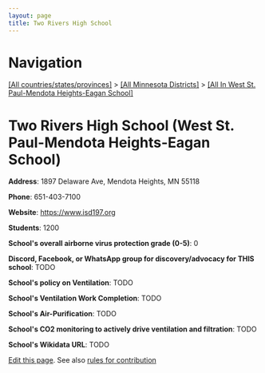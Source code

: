 ```yaml
---
layout: page
title: Two Rivers High School
---
```

# Navigation

[[All countries/states/provinces]](../../..) > [[All Minnesota Districts]](../..) > [[All In West St. Paul-Mendota Heights-Eagan School]](..)

# Two Rivers High School (West St. Paul-Mendota Heights-Eagan School)

**Address**: 1897 Delaware Ave, Mendota Heights, MN 55118

**Phone**: 651-403-7100

**Website**: <https://www.isd197.org>

**Students**: 1200

**School's overall airborne virus protection grade (0-5)**: 0

**Discord, Facebook, or WhatsApp group for discovery/advocacy for THIS school**: TODO

**School's policy on Ventilation**: TODO

**School's Ventilation Work Completion**: TODO

**School's Air-Purification**: TODO

**School's CO2 monitoring to actively drive ventilation and filtration**: TODO

**School's Wikidata URL**: TODO


[Edit this page](https://github.com/ventilate-schools/MN/edit/main/./West_St._Paul-Mendota_Heights-Eagan_School/Two_Rivers_High_School.md). See also [rules for contribution](../../../contribution-rules/)